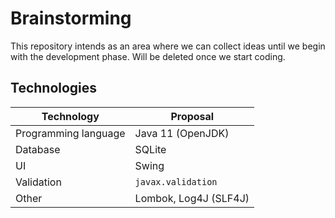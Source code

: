 # Brainstorming

This repository intends as an area where we can collect ideas until we begin with the development phase. Will be deleted once we start coding.

## Technologies

Technology | Proposal
------------ | -------------
Programming language | Java 11 (OpenJDK)
Database | SQLite
UI | Swing
Validation | `javax.validation`
Other | Lombok, Log4J (SLF4J)
